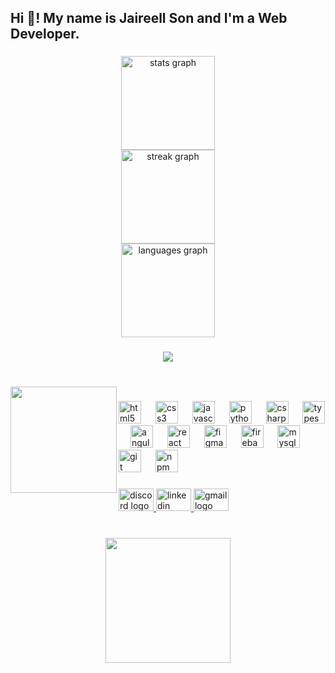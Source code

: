 <h2 align="left">Hi 👋! My name is Jaireell Son  and I'm a Web Developer.</h2>

###

<div align="center">
  <img src="https://github-readme-stats.vercel.app/api?username=Kaizers08&hide_title=true&hide_rank=false&show_icons=true&include_all_commits=true&count_private=true&disable_animations=false&theme=tokyonight&locale=en&hide_border=true" height="150" alt="stats graph"  />
  <br>
  <img src="https://streak-stats.demolab.com?user=Kaizers08&locale=en&mode=weekly&theme=tokyonight&hide_border=false&border_radius=5" height="150" alt="streak graph"  />

  <br>
  <img src="https://github-readme-stats.vercel.app/api/top-langs?username=Kaizers08&locale=en&hide_title=false&layout=compact&card_width=320&langs_count=5&theme=tokyonight&hide_border=true" height="150" alt="languages graph"  />
</div>

###

<div align="center">
  <img src="https://visitor-badge.laobi.icu/badge?page_id=Kaizers08.Kaizers08&"  />
</div>

###

<br clear="both">

<img align="left" height="170" src="https://media0.giphy.com/media/v1.Y2lkPTc5MGI3NjExbTdzZ24yb2tjOGczNTh3dDdmaXJmOGMyeGxqanB6NmpkMmNkZWV3diZlcD12MV9pbnRlcm5hbF9naWZfYnlfaWQmY3Q9Zw/GghGKaZ8JeHJx0apQC/giphy.gif"  />

###

<div align="left">
  <img src="https://cdn.jsdelivr.net/gh/devicons/devicon/icons/html5/html5-original.svg" height="36" alt="html5 logo"  />
  <img width="15" />
  <img src="https://cdn.jsdelivr.net/gh/devicons/devicon/icons/css3/css3-original.svg" height="36" alt="css3 logo"  />
  <img width="15" />
  <img src="https://cdn.jsdelivr.net/gh/devicons/devicon/icons/javascript/javascript-original.svg" height="36" alt="javascript logo"  />
  <img width="15" />
  <img src="https://cdn.jsdelivr.net/gh/devicons/devicon/icons/python/python-original.svg" height="36" alt="python logo"  />
  <img width="15" />
  <img src="https://cdn.jsdelivr.net/gh/devicons/devicon/icons/csharp/csharp-original.svg" height="36" alt="csharp logo"  />
  <img width="15" />
  <img src="https://cdn.jsdelivr.net/gh/devicons/devicon/icons/typescript/typescript-original.svg" height="36" alt="typescript logo"  />
  <img width="15" />
  <img src="https://cdn.jsdelivr.net/gh/devicons/devicon/icons/angularjs/angularjs-original.svg" height="36" alt="angularjs logo"  />
  <img width="15" />
  <img src="https://cdn.jsdelivr.net/gh/devicons/devicon/icons/react/react-original.svg" height="36" alt="react logo"  />
  <img width="15" />
  <img src="https://cdn.jsdelivr.net/gh/devicons/devicon/icons/figma/figma-original.svg" height="36" alt="figma logo"  />
  <img width="15" />
  <img src="https://cdn.jsdelivr.net/gh/devicons/devicon/icons/firebase/firebase-plain.svg" height="36" alt="firebase logo"  />
  <img width="15" />
  <img src="https://cdn.jsdelivr.net/gh/devicons/devicon/icons/mysql/mysql-original.svg" height="36" alt="mysql logo"  />
  <img width="15" />
  <img src="https://cdn.jsdelivr.net/gh/devicons/devicon/icons/git/git-original.svg" height="36" alt="git logo"  />
  <img width="15" />
  <img src="https://cdn.jsdelivr.net/gh/devicons/devicon/icons/npm/npm-original-wordmark.svg" height="36" alt="npm logo"  />
</div>

###

<div align="left">
  <a href="https://discord.com/users/879009267317874699" target="_blank">
    <img src="https://raw.githubusercontent.com/maurodesouza/profile-readme-generator/master/src/assets/icons/social/discord/default.svg" width="56" height="36" alt="discord logo"  />
  </a>
  <a href="https://www.linkedin.com/in/jaireell-son-regala-988744360/" target="_blank">
    <img src="https://raw.githubusercontent.com/maurodesouza/profile-readme-generator/master/src/assets/icons/social/linkedin/default.svg" width="56" height="36" alt="linkedin logo"  />
  </a>
  <a href="https://mail.google.com/mail/?view=cm&fs=1&to=jaireellson.regala@gmail.com" target="_blank">
    <img src="https://raw.githubusercontent.com/maurodesouza/profile-readme-generator/master/src/assets/icons/social/gmail/default.svg" width="56" height="36" alt="gmail logo"  />
  </a>
</div>

###
<br>
<div align="center">
  <img height="200" src="https://gifdb.com/images/high/matrix-code-purple-hacking-glitch-7bx7559lth2twmnk.gif"  />
</div>

###
